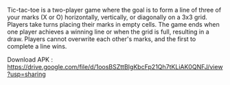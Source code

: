 Tic-tac-toe is a two-player game where the goal is to form a line of three of your marks (X or O) horizontally, vertically, or diagonally on a 3x3 grid. Players take turns placing their marks in empty cells. The game ends when one player achieves a winning line or when the grid is full, resulting in a draw. Players cannot overwrite each other's marks, and the first to complete a line wins.

Download APK : https://drive.google.com/file/d/1oosBSZttBIgKbcFp21Qh7tKLiAK0QNFJ/view?usp=sharing
